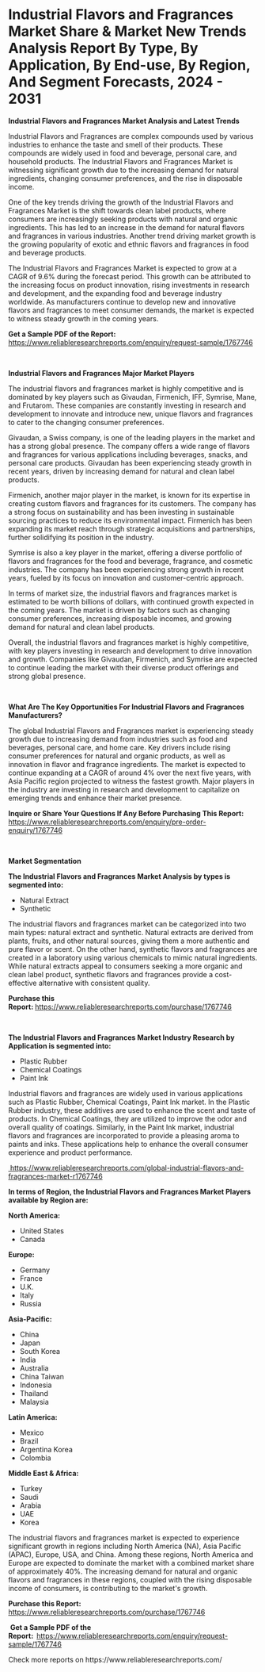 <p><h1>Industrial Flavors and Fragrances Market Share & Market New Trends Analysis Report By Type, By Application, By End-use, By Region, And Segment Forecasts, 2024 - 2031</h1></p><p><strong>Industrial Flavors and Fragrances Market Analysis and Latest Trends</strong></p>
<p><p>Industrial Flavors and Fragrances are complex compounds used by various industries to enhance the taste and smell of their products. These compounds are widely used in food and beverage, personal care, and household products. The Industrial Flavors and Fragrances Market is witnessing significant growth due to the increasing demand for natural ingredients, changing consumer preferences, and the rise in disposable income.</p><p>One of the key trends driving the growth of the Industrial Flavors and Fragrances Market is the shift towards clean label products, where consumers are increasingly seeking products with natural and organic ingredients. This has led to an increase in the demand for natural flavors and fragrances in various industries. Another trend driving market growth is the growing popularity of exotic and ethnic flavors and fragrances in food and beverage products.</p><p>The Industrial Flavors and Fragrances Market is expected to grow at a CAGR of 9.6% during the forecast period. This growth can be attributed to the increasing focus on product innovation, rising investments in research and development, and the expanding food and beverage industry worldwide. As manufacturers continue to develop new and innovative flavors and fragrances to meet consumer demands, the market is expected to witness steady growth in the coming years.</p></p>
<p><strong>Get a Sample PDF of the Report:&nbsp;</strong> <a href="https://www.reliableresearchreports.com/enquiry/request-sample/1767746">https://www.reliableresearchreports.com/enquiry/request-sample/1767746</a></p>
<p>&nbsp;</p>
<p><strong>Industrial Flavors and Fragrances Major Market Players</strong></p>
<p><p>The industrial flavors and fragrances market is highly competitive and is dominated by key players such as Givaudan, Firmenich, IFF, Symrise, Mane, and Frutarom. These companies are constantly investing in research and development to innovate and introduce new, unique flavors and fragrances to cater to the changing consumer preferences.</p><p>Givaudan, a Swiss company, is one of the leading players in the market and has a strong global presence. The company offers a wide range of flavors and fragrances for various applications including beverages, snacks, and personal care products. Givaudan has been experiencing steady growth in recent years, driven by increasing demand for natural and clean label products.</p><p>Firmenich, another major player in the market, is known for its expertise in creating custom flavors and fragrances for its customers. The company has a strong focus on sustainability and has been investing in sustainable sourcing practices to reduce its environmental impact. Firmenich has been expanding its market reach through strategic acquisitions and partnerships, further solidifying its position in the industry.</p><p>Symrise is also a key player in the market, offering a diverse portfolio of flavors and fragrances for the food and beverage, fragrance, and cosmetic industries. The company has been experiencing strong growth in recent years, fueled by its focus on innovation and customer-centric approach.</p><p>In terms of market size, the industrial flavors and fragrances market is estimated to be worth billions of dollars, with continued growth expected in the coming years. The market is driven by factors such as changing consumer preferences, increasing disposable incomes, and growing demand for natural and clean label products.</p><p>Overall, the industrial flavors and fragrances market is highly competitive, with key players investing in research and development to drive innovation and growth. Companies like Givaudan, Firmenich, and Symrise are expected to continue leading the market with their diverse product offerings and strong global presence.</p></p>
<p>&nbsp;</p>
<p><strong>What Are The Key Opportunities For Industrial Flavors and Fragrances Manufacturers?</strong></p>
<p><p>The global Industrial Flavors and Fragrances market is experiencing steady growth due to increasing demand from industries such as food and beverages, personal care, and home care. Key drivers include rising consumer preferences for natural and organic products, as well as innovation in flavor and fragrance ingredients. The market is expected to continue expanding at a CAGR of around 4% over the next five years, with Asia Pacific region projected to witness the fastest growth. Major players in the industry are investing in research and development to capitalize on emerging trends and enhance their market presence.</p></p>
<p><strong>Inquire or Share Your Questions If Any Before Purchasing This Report:</strong> <a href="https://www.reliableresearchreports.com/enquiry/pre-order-enquiry/1767746">https://www.reliableresearchreports.com/enquiry/pre-order-enquiry/1767746</a></p>
<p>&nbsp;</p>
<p><strong>Market Segmentation</strong></p>
<p><strong>The Industrial Flavors and Fragrances Market Analysis by types is segmented into:</strong></p>
<p><ul><li>Natural Extract</li><li>Synthetic</li></ul></p>
<p><p>The industrial flavors and fragrances market can be categorized into two main types: natural extract and synthetic. Natural extracts are derived from plants, fruits, and other natural sources, giving them a more authentic and pure flavor or scent. On the other hand, synthetic flavors and fragrances are created in a laboratory using various chemicals to mimic natural ingredients. While natural extracts appeal to consumers seeking a more organic and clean label product, synthetic flavors and fragrances provide a cost-effective alternative with consistent quality.</p></p>
<p><strong>Purchase this Report:&nbsp;</strong><a href="https://www.reliableresearchreports.com/purchase/1767746">https://www.reliableresearchreports.com/purchase/1767746</a></p>
<p>&nbsp;</p>
<p><strong>The Industrial Flavors and Fragrances Market Industry Research by Application is segmented into:</strong></p>
<p><ul><li>Plastic Rubber</li><li>Chemical Coatings</li><li>Paint Ink</li></ul></p>
<p><p>Industrial flavors and fragrances are widely used in various applications such as Plastic Rubber, Chemical Coatings, Paint Ink market. In the Plastic Rubber industry, these additives are used to enhance the scent and taste of products. In Chemical Coatings, they are utilized to improve the odor and overall quality of coatings. Similarly, in the Paint Ink market, industrial flavors and fragrances are incorporated to provide a pleasing aroma to paints and inks. These applications help to enhance the overall consumer experience and product performance.</p></p>
<p><a href="https://www.reliableresearchreports.com/global-industrial-flavors-and-fragrances-market-r1767746">&nbsp;https://www.reliableresearchreports.com/global-industrial-flavors-and-fragrances-market-r1767746</a></p>
<p><strong>In terms of Region, the Industrial Flavors and Fragrances Market Players available by Region are:</strong></p>
<p>
    <p> <strong> North America: </strong>
        <ul>
            <li>United States</li>
            <li>Canada</li>
        </ul>
        </p> 
    <p> <strong> Europe: </strong>
        <ul>
            <li>Germany</li>
            <li>France</li>
            <li>U.K.</li>
            <li>Italy</li>
            <li>Russia</li>
        </ul>
        </p> 
    <p> <strong> Asia-Pacific: </strong>
        <ul>
            <li>China</li>
            <li>Japan</li>
            <li>South Korea</li>
            <li>India</li>
            <li>Australia</li>
            <li>China Taiwan</li>
            <li>Indonesia</li>
            <li>Thailand</li>
            <li>Malaysia</li>
        </ul>
        </p> 
    <p> <strong> Latin America: </strong>
        <ul>
            <li>Mexico</li>
            <li>Brazil</li>
            <li>Argentina Korea</li>
            <li>Colombia</li>
        </ul>
        </p> 
    <p> <strong> Middle East & Africa: </strong>
        <ul>
            <li>Turkey</li>
            <li>Saudi</li>
            <li>Arabia</li>
            <li>UAE</li>
            <li>Korea</li>
        </ul>
    </p>
    </p>
<p><p>The industrial flavors and fragrances market is expected to experience significant growth in regions including North America (NA), Asia Pacific (APAC), Europe, USA, and China. Among these regions, North America and Europe are expected to dominate the market with a combined market share of approximately 40%. The increasing demand for natural and organic flavors and fragrances in these regions, coupled with the rising disposable income of consumers, is contributing to the market's growth.</p></p>
<p><strong>Purchase this Report: </strong><a href="https://www.reliableresearchreports.com/purchase/1767746">https://www.reliableresearchreports.com/purchase/1767746</a></p>
<p>&nbsp;<strong>Get a Sample PDF of the Report:&nbsp;&nbsp;</strong><a href="https://www.reliableresearchreports.com/enquiry/request-sample/1767746">https://www.reliableresearchreports.com/enquiry/request-sample/1767746</a></p>
<p><strong></strong></p>
<p>Check more reports on https://www.reliableresearchreports.com/</p>